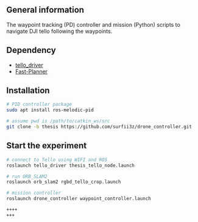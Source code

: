## General information
The waypoint tracking (PD) controller and mission (Python) scripts to navigate DJI tello following the waypoints.

## Dependency

- [tello_driver](https://github.com/surfii3z/tello_driver/tree/thesis)
- [Fast-Planner](https://github.com/surfii3z/Fast-Planner/tree/tello_thesis)


## Installation
```bash
# PID controller package
sudo apt install ros-melodic-pid

# assume pwd is /path/to/catkin_ws/src
git clone -b thesis https://github.com/surfii3z/drone_controller.git
```




## Start the experiment
``` bash
# connect to Tello using WIFI and ROS
roslaunch tello_driver thesis_tello_node.launch

# run ORB_SLAM2 
roslaunch orb_slam2 rgbd_tello_crop.launch

# mission controller
roslaunch drone_controller waypoint_controller.launch

++++
+++
```
